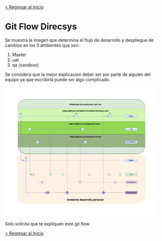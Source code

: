 [< Regresar al Inicio](./README.md)

# Git Flow Direcsys

Se muestra la imagen que determina el flujo de desarrollo y despliegue de cambios en los 3 ambientes que son:

1. Master
2. uat
3. qa (sandbox)

Se considera que la mejor explicacion deber ser por parte de alguien del equipo ya que escribirla puede ser algo complicado.

![Imagen](./images/git-flow/git_flow.png)

Solo solicita que te expliquen este git flow.

[< Regresar al Inicio](./README.md)